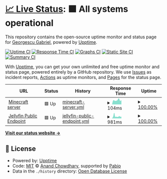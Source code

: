 # [📈 Live Status](https://demo.upptime.js.org): <!--live status--> **🟩 All systems operational**

This repository contains the open-source uptime monitor and status page for [Georgescu Gabriel](https://demo.upptime.js.org), powered by [Upptime](https://github.com/upptime/upptime).

[![Uptime CI](https://github.com/gabi200/uptime-monitor/workflows/Uptime%20CI/badge.svg)](https://github.com/gabi200/uptime-monitor/actions?query=workflow%3A%22Uptime+CI%22)
[![Response Time CI](https://github.com/gabi200/uptime-monitor/workflows/Response%20Time%20CI/badge.svg)](https://github.com/gabi200/uptime-monitor/actions?query=workflow%3A%22Response+Time+CI%22)
[![Graphs CI](https://github.com/gabi200/uptime-monitor/workflows/Graphs%20CI/badge.svg)](https://github.com/gabi200/uptime-monitor/actions?query=workflow%3A%22Graphs+CI%22)
[![Static Site CI](https://github.com/gabi200/uptime-monitor/workflows/Static%20Site%20CI/badge.svg)](https://github.com/gabi200/uptime-monitor/actions?query=workflow%3A%22Static+Site+CI%22)
[![Summary CI](https://github.com/gabi200/uptime-monitor/workflows/Summary%20CI/badge.svg)](https://github.com/gabi200/uptime-monitor/actions?query=workflow%3A%22Summary+CI%22)

With [Upptime](https://upptime.js.org), you can get your own unlimited and free uptime monitor and status page, powered entirely by a GitHub repository. We use [Issues](https://github.com/gabi200/uptime-monitor/issues) as incident reports, [Actions](https://github.com/gabi200/uptime-monitor/actions) as uptime monitors, and [Pages](https://demo.upptime.js.org) for the status page.

<!--start: status pages-->
<!-- This summary is generated by Upptime (https://github.com/upptime/upptime) -->
<!-- Do not edit this manually, your changes will be overwritten -->
<!-- prettier-ignore -->
| URL | Status | History | Response Time | Uptime |
| --- | ------ | ------- | ------------- | ------ |
| <img alt="" src="https://icons.duckduckgo.com/ip3/null.ico" height="13"> [Minecraft server](141.147.28.179) | 🟩 Up | [minecraft-server.yml](https://github.com/gabi200/uptime-monitor/commits/HEAD/history/minecraft-server.yml) | <details><summary><img alt="Response time graph" src="./graphs/minecraft-server/response-time-week.png" height="20"> 104ms</summary><br><a href="https://gabi200.github.io/uptime-monitor/history/minecraft-server"><img alt="Response time 113" src="https://img.shields.io/endpoint?url=https%3A%2F%2Fraw.githubusercontent.com%2Fgabi200%2Fuptime-monitor%2FHEAD%2Fapi%2Fminecraft-server%2Fresponse-time.json"></a><br><a href="https://gabi200.github.io/uptime-monitor/history/minecraft-server"><img alt="24-hour response time 91" src="https://img.shields.io/endpoint?url=https%3A%2F%2Fraw.githubusercontent.com%2Fgabi200%2Fuptime-monitor%2FHEAD%2Fapi%2Fminecraft-server%2Fresponse-time-day.json"></a><br><a href="https://gabi200.github.io/uptime-monitor/history/minecraft-server"><img alt="7-day response time 104" src="https://img.shields.io/endpoint?url=https%3A%2F%2Fraw.githubusercontent.com%2Fgabi200%2Fuptime-monitor%2FHEAD%2Fapi%2Fminecraft-server%2Fresponse-time-week.json"></a><br><a href="https://gabi200.github.io/uptime-monitor/history/minecraft-server"><img alt="30-day response time 120" src="https://img.shields.io/endpoint?url=https%3A%2F%2Fraw.githubusercontent.com%2Fgabi200%2Fuptime-monitor%2FHEAD%2Fapi%2Fminecraft-server%2Fresponse-time-month.json"></a><br><a href="https://gabi200.github.io/uptime-monitor/history/minecraft-server"><img alt="1-year response time 113" src="https://img.shields.io/endpoint?url=https%3A%2F%2Fraw.githubusercontent.com%2Fgabi200%2Fuptime-monitor%2FHEAD%2Fapi%2Fminecraft-server%2Fresponse-time-year.json"></a></details> | <details><summary><a href="https://gabi200.github.io/uptime-monitor/history/minecraft-server">100.00%</a></summary><a href="https://gabi200.github.io/uptime-monitor/history/minecraft-server"><img alt="All-time uptime 100.00%" src="https://img.shields.io/endpoint?url=https%3A%2F%2Fraw.githubusercontent.com%2Fgabi200%2Fuptime-monitor%2FHEAD%2Fapi%2Fminecraft-server%2Fuptime.json"></a><br><a href="https://gabi200.github.io/uptime-monitor/history/minecraft-server"><img alt="24-hour uptime 100.00%" src="https://img.shields.io/endpoint?url=https%3A%2F%2Fraw.githubusercontent.com%2Fgabi200%2Fuptime-monitor%2FHEAD%2Fapi%2Fminecraft-server%2Fuptime-day.json"></a><br><a href="https://gabi200.github.io/uptime-monitor/history/minecraft-server"><img alt="7-day uptime 100.00%" src="https://img.shields.io/endpoint?url=https%3A%2F%2Fraw.githubusercontent.com%2Fgabi200%2Fuptime-monitor%2FHEAD%2Fapi%2Fminecraft-server%2Fuptime-week.json"></a><br><a href="https://gabi200.github.io/uptime-monitor/history/minecraft-server"><img alt="30-day uptime 100.00%" src="https://img.shields.io/endpoint?url=https%3A%2F%2Fraw.githubusercontent.com%2Fgabi200%2Fuptime-monitor%2FHEAD%2Fapi%2Fminecraft-server%2Fuptime-month.json"></a><br><a href="https://gabi200.github.io/uptime-monitor/history/minecraft-server"><img alt="1-year uptime 100.00%" src="https://img.shields.io/endpoint?url=https%3A%2F%2Fraw.githubusercontent.com%2Fgabi200%2Fuptime-monitor%2FHEAD%2Fapi%2Fminecraft-server%2Fuptime-year.json"></a></details>
| <img alt="" src="https://icons.duckduckgo.com/ip3/services.gabi.eu.org.ico" height="13"> [Jellyfin Public Endpoint](https://services.gabi.eu.org) | 🟩 Up | [jellyfin-public-endpoint.yml](https://github.com/gabi200/uptime-monitor/commits/HEAD/history/jellyfin-public-endpoint.yml) | <details><summary><img alt="Response time graph" src="./graphs/jellyfin-public-endpoint/response-time-week.png" height="20"> 981ms</summary><br><a href="https://gabi200.github.io/uptime-monitor/history/jellyfin-public-endpoint"><img alt="Response time 1781" src="https://img.shields.io/endpoint?url=https%3A%2F%2Fraw.githubusercontent.com%2Fgabi200%2Fuptime-monitor%2FHEAD%2Fapi%2Fjellyfin-public-endpoint%2Fresponse-time.json"></a><br><a href="https://gabi200.github.io/uptime-monitor/history/jellyfin-public-endpoint"><img alt="24-hour response time 744" src="https://img.shields.io/endpoint?url=https%3A%2F%2Fraw.githubusercontent.com%2Fgabi200%2Fuptime-monitor%2FHEAD%2Fapi%2Fjellyfin-public-endpoint%2Fresponse-time-day.json"></a><br><a href="https://gabi200.github.io/uptime-monitor/history/jellyfin-public-endpoint"><img alt="7-day response time 981" src="https://img.shields.io/endpoint?url=https%3A%2F%2Fraw.githubusercontent.com%2Fgabi200%2Fuptime-monitor%2FHEAD%2Fapi%2Fjellyfin-public-endpoint%2Fresponse-time-week.json"></a><br><a href="https://gabi200.github.io/uptime-monitor/history/jellyfin-public-endpoint"><img alt="30-day response time 1842" src="https://img.shields.io/endpoint?url=https%3A%2F%2Fraw.githubusercontent.com%2Fgabi200%2Fuptime-monitor%2FHEAD%2Fapi%2Fjellyfin-public-endpoint%2Fresponse-time-month.json"></a><br><a href="https://gabi200.github.io/uptime-monitor/history/jellyfin-public-endpoint"><img alt="1-year response time 1781" src="https://img.shields.io/endpoint?url=https%3A%2F%2Fraw.githubusercontent.com%2Fgabi200%2Fuptime-monitor%2FHEAD%2Fapi%2Fjellyfin-public-endpoint%2Fresponse-time-year.json"></a></details> | <details><summary><a href="https://gabi200.github.io/uptime-monitor/history/jellyfin-public-endpoint">100.00%</a></summary><a href="https://gabi200.github.io/uptime-monitor/history/jellyfin-public-endpoint"><img alt="All-time uptime 99.89%" src="https://img.shields.io/endpoint?url=https%3A%2F%2Fraw.githubusercontent.com%2Fgabi200%2Fuptime-monitor%2FHEAD%2Fapi%2Fjellyfin-public-endpoint%2Fuptime.json"></a><br><a href="https://gabi200.github.io/uptime-monitor/history/jellyfin-public-endpoint"><img alt="24-hour uptime 100.00%" src="https://img.shields.io/endpoint?url=https%3A%2F%2Fraw.githubusercontent.com%2Fgabi200%2Fuptime-monitor%2FHEAD%2Fapi%2Fjellyfin-public-endpoint%2Fuptime-day.json"></a><br><a href="https://gabi200.github.io/uptime-monitor/history/jellyfin-public-endpoint"><img alt="7-day uptime 100.00%" src="https://img.shields.io/endpoint?url=https%3A%2F%2Fraw.githubusercontent.com%2Fgabi200%2Fuptime-monitor%2FHEAD%2Fapi%2Fjellyfin-public-endpoint%2Fuptime-week.json"></a><br><a href="https://gabi200.github.io/uptime-monitor/history/jellyfin-public-endpoint"><img alt="30-day uptime 99.79%" src="https://img.shields.io/endpoint?url=https%3A%2F%2Fraw.githubusercontent.com%2Fgabi200%2Fuptime-monitor%2FHEAD%2Fapi%2Fjellyfin-public-endpoint%2Fuptime-month.json"></a><br><a href="https://gabi200.github.io/uptime-monitor/history/jellyfin-public-endpoint"><img alt="1-year uptime 99.89%" src="https://img.shields.io/endpoint?url=https%3A%2F%2Fraw.githubusercontent.com%2Fgabi200%2Fuptime-monitor%2FHEAD%2Fapi%2Fjellyfin-public-endpoint%2Fuptime-year.json"></a></details>

<!--end: status pages-->

[**Visit our status website →**](https://demo.upptime.js.org)

## 📄 License

- Powered by: [Upptime](https://github.com/upptime/upptime)
- Code: [MIT](./LICENSE) © [Anand Chowdhary](https://anandchowdhary.com), supported by [Pabio](https://pabio.com)
- Data in the `./history` directory: [Open Database License](https://opendatacommons.org/licenses/odbl/1-0/)
